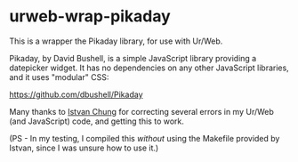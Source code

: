 # urweb-wrap-pikaday

This is a wrapper the Pikaday library, for use with Ur/Web.

Pikaday, by David Bushell, is a simple JavaScript library providing a datepicker widget. It has no dependencies on any other JavaScript libraries, and it uses "modular" CSS: 

https://github.com/dbushell/Pikaday

Many thanks to [Istvan Chung](http://www.impredicative.com/pipermail/ur/2015-August/002165.html) for correcting several errors in my Ur/Web (and JavaScript) code, and getting this to work.

(PS - In my testing, I compiled this *without* using the Makefile provided by Istvan, since I was unsure how to use it.)
